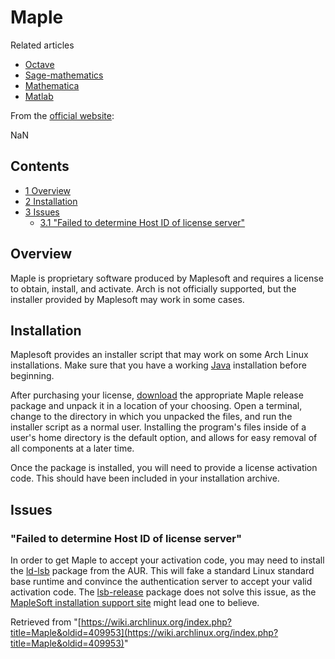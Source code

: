 # Maple

Related articles

*   [Octave](/index.php/Octave "Octave")
*   [Sage-mathematics](/index.php/Sage-mathematics "Sage-mathematics")
*   [Mathematica](/index.php/Mathematica "Mathematica")
*   [Matlab](/index.php/Matlab "Matlab")

From the [official website](http://www.maplesoft.com/products/maple/):

NaN

## Contents

*   [1 Overview](#Overview)
*   [2 Installation](#Installation)
*   [3 Issues](#Issues)
    *   [3.1 "Failed to determine Host ID of license server"](#.22Failed_to_determine_Host_ID_of_license_server.22)

## Overview

Maple is proprietary software produced by Maplesoft and requires a license to obtain, install, and activate. Arch is not officially supported, but the installer provided by Maplesoft may work in some cases.

## Installation

Maplesoft provides an installer script that may work on some Arch Linux installations. Make sure that you have a working [Java](/index.php/Java "Java") installation before beginning.

After purchasing your license, [download](http://www.maplesoft.com/support/downloads/) the appropriate Maple release package and unpack it in a location of your choosing. Open a terminal, change to the directory in which you unpacked the files, and run the installer script as a normal user. Installing the program's files inside of a user's home directory is the default option, and allows for easy removal of all components at a later time.

Once the package is installed, you will need to provide a license activation code. This should have been included in your installation archive.

## Issues

### "Failed to determine Host ID of license server"

In order to get Maple to accept your activation code, you may need to install the [ld-lsb](https://aur.archlinux.org/packages/ld-lsb/) package from the AUR. This will fake a standard Linux standard base runtime and convince the authentication server to accept your valid activation code. The [lsb-release](https://www.archlinux.org/packages/community/any/lsb-release/) package does not solve this issue, as the [MapleSoft installation support site](http://www.maplesoft.com/support/Faqs/detail.aspx?sid=32610) might lead one to believe.

Retrieved from "[https://wiki.archlinux.org/index.php?title=Maple&oldid=409953](https://wiki.archlinux.org/index.php?title=Maple&oldid=409953)"